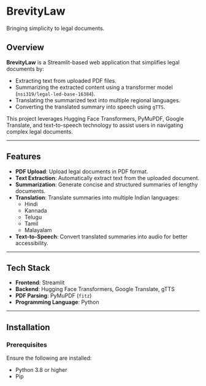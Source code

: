 # BrevityLaw

Bringing simplicity to legal documents.

## Overview
**BrevityLaw** is a Streamlit-based web application that simplifies legal documents by:
- Extracting text from uploaded PDF files.
- Summarizing the extracted content using a transformer model (`nsi319/legal-led-base-16384`).
- Translating the summarized text into multiple regional languages.
- Converting the translated summary into speech using `gTTS`.

This project leverages Hugging Face Transformers, PyMuPDF, Google Translate, and text-to-speech technology to assist users in navigating complex legal documents.

---

## Features
- **PDF Upload**: Upload legal documents in PDF format.
- **Text Extraction**: Automatically extract text from the uploaded document.
- **Summarization**: Generate concise and structured summaries of lengthy documents.
- **Translation**: Translate summaries into multiple Indian languages:
  - Hindi
  - Kannada
  - Telugu
  - Tamil
  - Malayalam
- **Text-to-Speech**: Convert translated summaries into audio for better accessibility.

---

## Tech Stack
- **Frontend**: Streamlit
- **Backend**: Hugging Face Transformers, Google Translate, gTTS
- **PDF Parsing**: PyMuPDF (`fitz`)
- **Programming Language**: Python

---

## Installation
### Prerequisites
Ensure the following are installed:
- Python 3.8 or higher
- Pip


